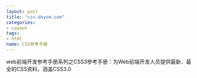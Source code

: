 ```yaml
---
layout: post
title: "css.doyoe.com"
categories: 
- Layout
tags: 
- html
name: CSS参考手册
---
```


web前端开发参考手册系列之CSS3参考手册：<!--break-->为Web前端开发人员提供最新、最全的CSS资料，涵盖CSS3.0
